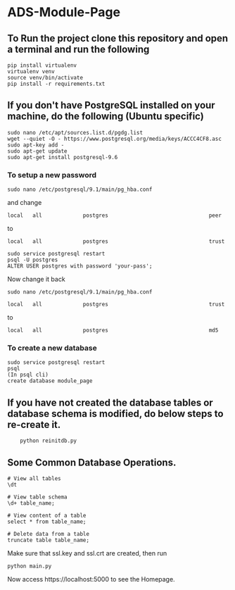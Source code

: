 # ADS-Module-Page

## To Run the project clone this repository and open a terminal and run the following
```
pip install virtualenv
virtualenv venv
source venv/bin/activate
pip install -r requirements.txt
```

## If you don't have PostgreSQL installed on your machine, do the following (Ubuntu specific)
```
sudo nano /etc/apt/sources.list.d/pgdg.list
wget --quiet -O - https://www.postgresql.org/media/keys/ACCC4CF8.asc
sudo apt-key add -
sudo apt-get update
sudo apt-get install postgresql-9.6
```

### To setup a new password

```
sudo nano /etc/postgresql/9.1/main/pg_hba.conf
```
and change
```
local   all             postgres                                peer
```
to
```
local   all             postgres                                trust
```
```
sudo service postgresql restart
psql -U postgres
ALTER USER postgres with password 'your-pass';
```
Now change it back
```
sudo nano /etc/postgresql/9.1/main/pg_hba.conf
```
```
local   all             postgres                                trust
```
to
```
local   all             postgres                                md5
```

### To create a new database
```
sudo service postgresql restart
psql
(In psql cli)
create database module_page
```

## If you have not created the database tables or database schema is modified, do below steps to re-create it. 
```
    python reinitdb.py
```

## Some Common Database Operations.
```
# View all tables
\dt

# View table schema
\d+ table_name;

# View content of a table
select * from table_name;

# Delete data from a table
truncate table table_name;
```

Make sure that ssl.key and ssl.crt are created, then run
```
python main.py
```

Now access
https://localhost:5000 
to see the Homepage.
